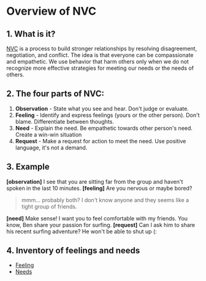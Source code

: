 # Overview of NVC

## 1. What is it?
[NVC](https://en.wikipedia.org/wiki/Nonviolent_Communication) is a process to build stronger relationships by resolving disagreement, negotiation, and conflict. The idea is that everyone can be compassionate and empathetic. We use behavior that harm others only when we do not recognize more effective strategies for meeting our needs or the needs of others.

## 2. The four parts of NVC:
1. **Observation** - State what you see and hear. Don't judge or evaluate.
1. **Feeling** - Identify and express feelings (yours or the other person). Don't blame. Differentiate between thoughts.
1. **Need** - Explain the need. Be empathetic towards other person's need. Create a win-win situation
1. **Request** - Make a request for action to meet the need. Use positive language, it's not a demand.

## 3. Example
**[observation]** I see that you are sitting far from the group and haven't spoken in the last 10 minutes.  **[feeling]** Are you nervous or maybe bored?

> mmm... probably both? I don't know anyone and they seems like a tight group of friends.

**[need]** Make sense! I want you to feel comfortable with my friends.  You know, Ben share your passion for surfing.  **[request]** Can I ask him to share his recent surfing adventure? He won't be able to shut up (:

## 4. Inventory of feelings and needs
* [Feeling](https://oren.github.io/nvc/feelings/)
* [Needs](https://oren.github.io/nvc/needs/)


